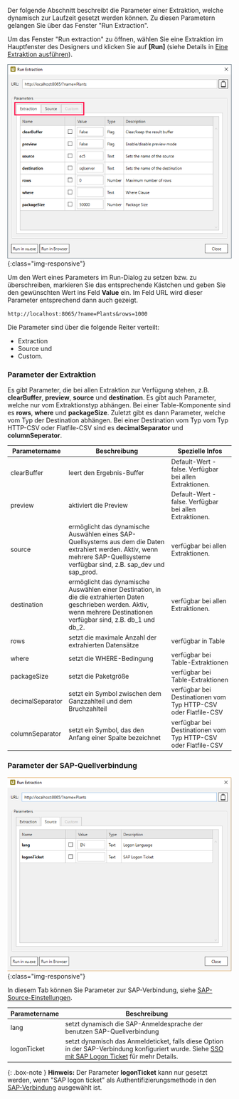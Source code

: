 Der folgende Abschnitt beschreibt die Parameter einer Extraktion, welche dynamisch zur Laufzeit gesetzt werden können. Zu diesen Parametern gelangen Sie über das Fenster "Run Extraction". 

Um das Fenster "Run extraction" zu öffnen, wählen Sie eine Extraktion im Hauptfenster des Designers und klicken Sie auf **[Run]** (siehe Details in [Eine Extraktion ausführen](../erste-schritte-mit-table/eine-extraktion-ausfuehren)).

![Extraction parameters](/img/content/xu/xu_run_extraction_param_gen_2.png){:class="img-responsive"}

Um den Wert eines Parameters im Run-Dialog zu setzen bzw. zu überschreiben, markieren Sie das entsprechende Kästchen und geben Sie den gewünschten Wert ins Feld **Value** ein. Im Feld URL wird dieser Parameter entsprechend dann auch gezeigt.

```
http://localhost:8065/?name=Plants&rows=1000
```
Die Parameter sind über die folgende Reiter verteilt:
- Extraction
- Source und
- Custom.

### Parameter der Extraktion
Es gibt Parameter, die bei allen Extraktion zur Verfügung stehen, z.B. **clearBuffer**, **preview**, **source** und **destination**.
Es gibt auch Parameter, welche nur vom Extraktionstyp abhängen. Bei einer Table-Komponente sind es **rows**, **where** und **packageSize**.
Zuletzt gibt es dann Parameter, welche vom Typ der Destination abhängen. Bei einer Destination vom Typ vom Typ HTTP-CSV oder Flatfile-CSV sind es **decimalSeparator** und **columnSeperator**.


Parametername | Beschreibung | Spezielle Infos
------------ | ------------- | -------------
clearBuffer | leert den Ergebnis-Buffer | Default-Wert - false. Verfügbar bei allen Extraktionen.
preview | aktiviert die Preview | Default-Wert - false. Verfügbar bei allen Extraktionen.
source | ermöglicht das dynamische Auswählen eines SAP-Quellsystems aus dem die Daten extrahiert werden. Aktiv, wenn mehrere SAP-Quellsysteme verfügbar sind, z.B. sap_dev und sap_prod. |  verfügbar bei allen Extraktionen.
destination | ermöglicht das dynamische Auswählen einer Destination, in die die extrahierten Daten geschrieben werden. Aktiv, wenn mehrere Destinationen verfügbar sind, z.B. db_1 und db_2.|  verfügbar bei allen Extraktionen.
rows | setzt die maximale Anzahl der extrahierten Datensätze | verfügbar in Table
where | setzt die WHERE-Bedingung | verfügbar bei Table-Extraktionen
packageSize | setzt die Paketgröße | verfügbar bei Table-Extraktionen
decimalSeparator | setzt ein Symbol zwischen dem Ganzzahlteil und dem Bruchzahlteil | verfügbar bei Destinationen vom Typ HTTP-CSV oder Flatfile-CSV
columnSeparator | setzt ein Symbol, das den Anfang einer Spalte bezeichnet | verfügbar bei Destinationen vom Typ HTTP-CSV oder Flatfile-CSV

### Parameter der SAP-Quellverbindung
![Source parameters](/img/content/xu/xu_run_extraction_param_gen.png){:class="img-responsive"}

In diesem Tab können Sie Parameter zur SAP-Verbindung, siehe [SAP-Source-Einstellungen](https://help.theobald-software.com/de/xtract-universal/fortgeschrittene-techniken/sap-verbindungen-anlegen).


Parametername | Beschreibung |
------------ | ------------- | 
lang | setzt dynamisch die SAP-Anmeldesprache der benutzen SAP-Quellverbindung  
logonTicket | setzt dynamisch das Anmeldeticket, falls diese Option in der SAP-Verbindung konfiguriert wurde. Siehe [SSO mit SAP Logon Ticket](https://help.theobald-software.com/en/xtract-universal/advanced-techniques/sap-single-sign-on/sso-with-sap-logon-ticket) für mehr Details.

{: .box-note }
**Hinweis:** Der Parameter **logonTicket** kann nur gesetzt werden, wenn "SAP logon ticket" als Authentifizierungsmethode in den [SAP-Verbindung](https://help.theobald-software.com/de/xtract-universal/fortgeschrittene-techniken/sap-verbindungen-anlegen) ausgewählt ist.
